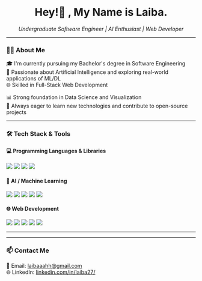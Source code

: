 <h1 align="center">Hey!👋 , My Name is Laiba.</h1>

<p align="center">
  <i>Undergraduate Software Engineer | AI Enthusiast | Web Developer</i>
</p>

---

### 👩‍💻 About Me

🎓 I'm currently pursuing my Bachelor's degree in Software Engineering  
🧠 Passionate about Artificial Intelligence and exploring real-world applications of ML/DL  
🌐 Skilled in Full-Stack Web Development 

📊 Strong foundation in Data Science and Visualization  
🚀 Always eager to learn new technologies and contribute to open-source projects

---

### 🛠 Tech Stack & Tools

#### 💻 Programming Languages & Libraries
<p>
  <img src="https://img.shields.io/badge/Python-3776AB?style=flat&logo=python&logoColor=white" />
  <img src="https://img.shields.io/badge/C++-00599C?style=flat&logo=cplusplus&logoColor=white" />
  <img src="https://img.shields.io/badge/JavaScript-F7DF1E?style=flat&logo=javascript&logoColor=black" />
  <img src="https://img.shields.io/badge/PHP-777BB4?style=flat&logo=php&logoColor=white" />
</p>

#### 🧠 AI / Machine Learning
<p>
  <img src="https://img.shields.io/badge/TensorFlow-FF6F00?style=flat&logo=tensorflow&logoColor=white" />
  <img src="https://img.shields.io/badge/Keras-D00000?style=flat&logo=keras&logoColor=white" />
  <img src="https://img.shields.io/badge/Scikit--Learn-F7931E?style=flat&logo=scikit-learn&logoColor=white" />
  <img src="https://img.shields.io/badge/Pandas-150458?style=flat&logo=pandas&logoColor=white" />
  <img src="https://img.shields.io/badge/Seaborn-9A9A9A?style=flat" />
</p>

#### 🌐 Web Development
<p>
  <img src="https://img.shields.io/badge/HTML5-E34F26?style=flat&logo=html5&logoColor=white" />
  <img src="https://img.shields.io/badge/CSS3-1572B6?style=flat&logo=css3&logoColor=white" />
  <img src="https://img.shields.io/badge/Bootstrap-7952B3?style=flat&logo=bootstrap&logoColor=white" />
  <img src="https://img.shields.io/badge/Laravel-FF2D20?style=flat&logo=laravel&logoColor=white" />
  <img src="https://img.shields.io/badge/MySQL-4479A1?style=flat&logo=mysql&logoColor=white" />
</p>

---



---

### 📫 Contact Me

📧 Email: laibaaahh@gmail.com  
🌐 LinkedIn: [linkedin.com/in/laiba27/](#)  

